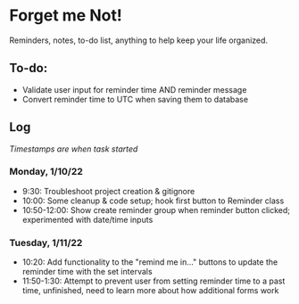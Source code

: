 # Forget me Not!
Reminders, notes, to-do list, anything to help keep your life organized.

## To-do:
* Validate user input for reminder time AND reminder message
* Convert reminder time to UTC when saving them to database

## Log
*Timestamps are when task started*

### Monday, 1/10/22
* 9:30: Troubleshoot project creation & gitignore
* 10:00: Some cleanup & code setup; hook first button to Reminder class
* 10:50-12:00: Show create reminder group when reminder button clicked; experimented with date/time inputs

### Tuesday, 1/11/22
* 10:20: Add functionality to the "remind me in..." buttons to update the reminder time with the set intervals
* 11:50-1:30: Attempt to prevent user from setting reminder time to a past time, unfinished, need to learn more about how additional forms work